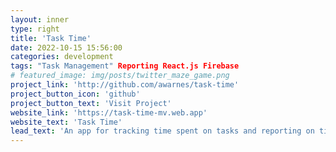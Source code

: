 ```yaml
---
layout: inner
type: right
title: 'Task Time'
date: 2022-10-15 15:56:00
categories: development
tags: "Task Management" Reporting React.js Firebase
# featured_image: img/posts/twitter_maze_game.png
project_link: 'http://github.com/awarnes/task-time'
project_button_icon: 'github'
project_button_text: 'Visit Project'
website_link: 'https://task-time-mv.web.app'
website_text: 'Task Time'
lead_text: 'An app for tracking time spent on tasks and reporting on time spent.'
---
```

